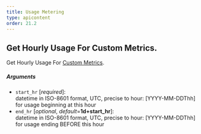 ```yaml
---
title: Usage Metering
type: apicontent
order: 21.2
---
```


## Get Hourly Usage For Custom Metrics.

Get Hourly Usage For [Custom Metrics](/getting_started/custom_metrics/).

##### Arguments
* `start_hr` [*required*]:  
    datetime in ISO-8601 format, UTC, precise to hour: [YYYY-MM-DDThh] for usage beginning at this hour
* `end_hr` [*optional*, *default*=**1d+start_hr**]:  
    datetime in ISO-8601 format, UTC, precise to hour: [YYYY-MM-DDThh] for usage ending BEFORE this hour
